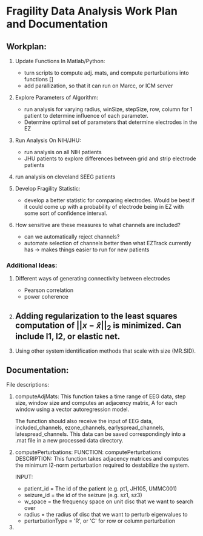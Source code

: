 # Fragility Data Analysis Work Plan and Documentation

## Workplan:
1. Update Functions In Matlab/Python:
	- turn scripts to compute adj. mats, and compute perturbations into functions  []
	- add parallization, so that it can run on Marcc, or ICM server
2. Explore Parameters of Algorithm:
	- run analysis for varying radius, winSize, stepSize, row, column for 1 patient to determine influence of each parameter.
	- Determine optimal set of parameters that determine electrodes in the EZ
3. Run Analysis On NIH/JHU:
	- run analysis on all NIH patients
	- JHU patients to explore differences between grid and strip electrode patients
4. run analysis on cleveland SEEG patients

5. Develop Fragility Statistic:
	- develop a better statistic for comparing electrodes. Would be best if it could come up with a probability of electrode being in EZ with some sort of confidence interval. 

6. How sensitive are these measures to what channels are included?
	- can we automatically reject channels?
	- automate selection of channels better then what EZTrack currently has -> makes things easier to run for new patients

### Additional Ideas:
1. Different ways of generating connectivity between electrodes 
	- Pearson correlation
	- power coherence

2. Adding regularization to the least squares computation of $||x-\hat{x}||_2$ is minimized. Can include l1, l2, or elastic net.
	- 

3. Using other system identification methods that scale with size (MR.SID).

## Documentation:
File descriptions:

1. computeAdjMats:
	This function takes a time range of EEG data, step size, window size and computes an adjacency matrix, A for each window using a vector autoregression model.

	The function should also receive the input of EEG data, included_channels, ezone_channels, earlyspread_channels, latespread_channels. This data can be saved correspondingly into a .mat file in a new processed data directory.

2. computePerturbations:
	FUNCTION: computePerturbations
	DESCRIPTION: This function takes adjacency matrices and computes the
	minimum l2-norm perturbation required to destabilize the system.

	INPUT:
	- patient_id = The id of the patient (e.g. pt1, JH105, UMMC001)
	- seizure_id = the id of the seizure (e.g. sz1, sz3)
	- w_space = the frequency space on unit disc that we want to search over
	- radius = the radius of disc that we want to perturb eigenvalues to
	- perturbationType = 'R', or 'C' for row or column perturbation

3. 

